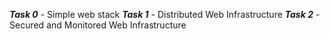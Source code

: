 ***Task 0*** - Simple web stack
***Task 1*** - Distributed Web Infrastructure
***Task 2*** - Secured and Monitored Web Infrastructure
